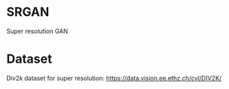 # SRGAN
Super resolution GAN

# Dataset
Div2k dataset for super resolution: https://data.vision.ee.ethz.ch/cvl/DIV2K/